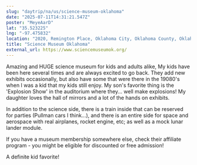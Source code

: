 ```yaml
---
slug: "daytrip/na/us/science-museum-oklahoma"
date: "2025-07-11T14:31:21.547Z"
poster: "MeyeAarD"
lat: "35.523225"
lng: "-97.475832"
location: "2020, Remington Place, Oklahoma City, Oklahoma County, Oklahoma, 73111, United States"
title: "Science Museum Oklahoma"
external_url: https://www.sciencemuseumok.org/
---
```

Amazing and HUGE science museum for kids and adults alike, My kids have been here several times and are always excited to go back. They add new exhibits occasionally, but also have some that were there in the 19080's when I was a kid that my kids still enjoy. My son's favorite thing is the 'Explosion Show' in the auditorium where they... well make explosions! My daughter loves the hall of mirrors and a lot of the hands on exhibits.

In addition to the science side, there is a train inside that can be reserved for parties (Pullman cars I think...), and there is an entire side for space and aerospace with real airplanes, rocket engine, etc; as well as a mock lunar lander module.

If you have a museum membership somewhere else, check their affiliate program - you might be eligible for discounted or free admission!

A definite kid favorite!